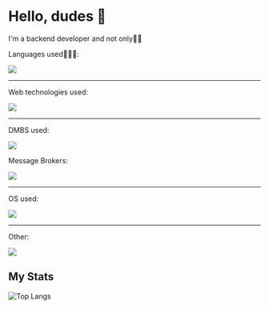 # Hello, dudes 👾

I'm a backend developer and not only🧏‍♂️

Languages used🧑🏼‍💻:

[![](https://skillicons.dev/icons?i=java,c,cs)](https://skillicons.dev)

___

 Web technologies used:

 [![](https://skillicons.dev/icons?i=dotnet,fastapi)](https://skillicons.dev)

___

DMBS used: 

[![](https://skillicons.dev/icons?i=mongodb,mysql,postgresql)](https://skillicons.dev)

Message Brokers:

[![](https://skillicons.dev/icons?i=rabbitmq)](https://skillicons.dev)

___
OS used:

[![](https://skillicons.dev/icons?i=arch,windows)](https://skillicons.dev)

___

Other:

[![](https://skillicons.dev/icons?i=git,linux,docker,obsidian)](https://skillicons.dev)

 ## My Stats

 ![Top Langs](https://github-readme-stats.vercel.app/api/top-langs/?username=IgorPetrovcm&layout=donut)
